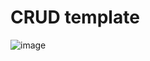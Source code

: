 # CRUD template

![image](https://media.discordapp.net/attachments/1032349387092930591/1040633940073009252/Captura_de_Tela_2022-11-11_as_11.27.14.png?width=1437&height=649)

